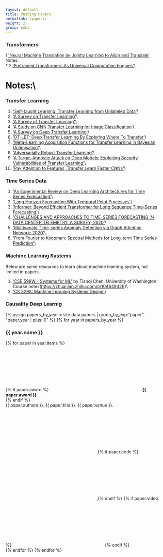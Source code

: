 ```yaml
---
layout: default
title: Reading Papers
permalink: /papers/
weight: 2
group: pubs
---
```

### Transformers
1.['Neural Machine Translation by Jointly Learning to Align and Translate'](https://arxiv.org/abs/1409.0473)\
Notes:\
*
2.['Pretrained Transformers As Universal Computation Engines'](https://arxiv.org/pdf/2103.05247.pdf)\
# Notes:\

### Transfer Learning
1. ['Self-taught Learning: Transfer Learning from Unlabeled Data'](https://dl.acm.org/doi/pdf/10.1145/1273496.1273592)\
2. ['A Survey on Transfer Learning'](http://home.cse.ust.hk/~qyang/Docs/2009/tkde_transfer_learning.pdf)\
3. ['A Survey of Transfer Learning'](https://journalofbigdata.springeropen.com/track/pdf/10.1186/s40537-016-0043-6.pdf)\
4. ['A Study on CNN Transfer Learning for Image Classification'](https://cs.aston.ac.uk/~fariad/publications/MH-JB-DF@UKCI18.pdf)\
5. ['A Survey on Deep Transfer Learning'](https://arxiv.org/abs/1808.01974)\
6. ['DT-LET: Deep Transfer Learning By Exploring Where To Transfer'](https://arxiv.org/pdf/1809.08541.pdf)\
7. ['Meta-Learning Acquisition Functions for Transfer Learning in Bayesian Optimisation'](https://arxiv.org/abs/1904.02642)\
8. ['Adversarially Robust Transfer Learning'](https://arxiv.org/abs/1905.08232)\
9. ['A Target-Agnostic Attack on Deep Models: Exploiting Security Vulnerabilities of Transfer Learning'](https://arxiv.org/abs/1904.04334)\
10. ['Pay Attention to Features, Transfer Learn Faster CNNs'](https://openreview.net/pdf?id=ryxyCeHtPB)\

### Time Series Data
1. ['An Experimental Review on Deep Learning Architectures for Time Series Forecasting'](https://arxiv.org/abs/2103.12057)\
2. ['Long Horizon Forecasting With Temporal Point Processes'](https://arxiv.org/abs/2101.02815)\
3. ['Informer: Beyond Efficient Transformer for Long Sequence Time-Series Forecasting'](https://arxiv.org/abs/2012.07436)\
4. ['CHALLENGES AND APPROACHES TO TIME-SERIES FORECASTING IN DATA CENTER TELEMETRY: A SURVEY; 2020'](https://arxiv.org/abs/2101.04224)\
5. ['Multivariate Time-series Anomaly Detection via Graph Attention Network; 2020'](https://arxiv.org/abs/2009.02040)\
6.  ['From Fourier to Koopman: Spectral Methods for Long-term Time Series Prediction'](https://arxiv.org/abs/2004.00574v1)\


### Machine Learning Systems
Below are some resources to learn about machine leanring system, not limited in papers.
1. ['CSE 599W - Systems for ML'](http://dlsys.cs.washington.edu/) by Tianqi Chen, University of Washington.\
   Course notes(https://zhuanlan.zhihu.com/p/104649426)\
2. ['CS 329S: Machine Learning Systems Design'](https://stanford-cs329s.github.io/syllabus.html)\


### Causality Deep Learnig






{% assign papers_by_year = site.data.papers | group_by_exp:"paper", "paper.year | plus: 0" %}
{% for year in papers_by_year %}
  <h3>{{ year.name }}</h3>
  {% for paper in year.items %}
  <div class="publication" id="{{ paper.id }}">
    {% if paper.award %}
    <span class="icon">
      <svg><use xlink:href="#icon-award"/></svg>
      <b>{{ paper.award }}</b>
    </span> <br/>
    {% endif %}
    <div class="publication-title">
      {{ paper.authors }}. {{ paper.title }}. {{ paper.venue }}.
    </div>
    <div class="right">
      <a href="{{ "/resources/papers/" | append: paper.id | append: ".pdf" | prepend: site.baseurl }}" target="_blank">
        <span class="icon"><svg><use xlink:href="#icon-pdf"/></svg></span>
      </a>
      {% if paper.code %}
      <a href="{{ paper.code }}" target="_blank">
        <span class="icon"><svg><use xlink:href="#icon-github"/></svg></span>
      </a>
      {% endif %}
      {% if paper.video %}
      <a href="{{ paper.video }}" target="_blank">
        <span class="icon"><svg><use xlink:href="#icon-youtube"/></svg></span>
      </a>
      {% endif %}
    </div>
  </div>
  {% endfor %}
{% endfor %}
